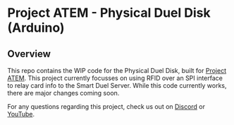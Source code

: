 # Project ATEM - Physical Duel Disk (Arduino)


## Overview
This repo contains the WIP code for the Physical Duel Disk, built for [Project ATEM](https://github.com/BramDC3/smart_duel_gazer). This project currently focusses on using RFID over an SPI interface to relay card info to the Smart Duel Server. While this code currently works, there are major changes coming soon.

For any questions regarding this project, check us out on [Discord](https://discord.gg/XCcfcbBcjE) or [YouTube](https://www.youtube.com/channel/UCz2Que3btHnGkwrW-emZV5A).
